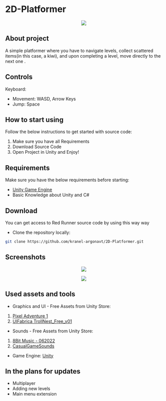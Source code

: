 # 2D-Platformer

<p align="center">
  <img src="https://github.com/kranel-argonavt/2D-Platformer/blob/main/ImgReadme/Screenshot_1.png" />
</p>

## About project

A simple platformer where you have to navigate levels, collect scattered items(in this case, a kiwi), and upon completing a level, move directly to the next one .

## Controls

Keyboard:
- Movement: WASD, Arrow Keys
- Jump: Space

## How to start using
Follow the below instructions to get started with source code:

1. Make sure you have all Requirements
2. Download Source Code
3. Open Project in Unity and Enjoy!

## Requirements

Make sure you have the below requirements before starting:

- [Unity Game Engine](https://unity3d.com)
- Basic Knowledge about Unity and C#

## Download

You can get access to Red Runner source code by using this way way

- Clone the repository locally:

```bash
git clone https://github.com/kranel-argonavt/2D-Platformer.git
```

## Screenshots

<p align="center">
  <img src="https://github.com/kranel-argonavt/2D-Platformer/blob/main/ImgReadme/Screenshot_2.png" />
</p>

<p align="center">
  <img src="https://github.com/kranel-argonavt/2D-Platformer/blob/main/ImgReadme/Screenshot_3.png" />
</p>

## Used assets and tools

- Graphics and UI - Free Assets from Unity Store:
1. [Pixel Adventure 1](https://assetstore.unity.com/packages/2d/characters/pixel-adventure-1-155360)
2. [UIFabrica TrollNest_Free_v01](https://assetstore.unity.com/packages/2d/gui/icons/trollnest-free-ui-buttons-140934)
- Sounds - Free Assets from Unity Store:
1. [8Bit Music - 062022](https://assetstore.unity.com/packages/audio/music/8bit-music-062022-225623)
2. [CasualGameSounds](https://assetstore.unity.com/packages/audio/sound-fx/free-casual-game-sfx-pack-54116)
- Game Engine: [Unity](https://unity3d.com/)

## In the plans for updates
- Multiplayer
- Adding new levels
- Main menu extension

